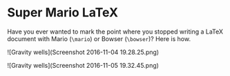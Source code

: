 Super Mario LaTeX
===================

Have you ever wanted to mark the point where you stopped writing a LaTeX document with Mario (`\mario`) or Bowser (`\bowser`)? Here is how.

![Gravity wells](Screenshot 2016-11-04 19.28.25.png)

![Gravity wells](Screenshot 2016-11-05 19.32.45.png)